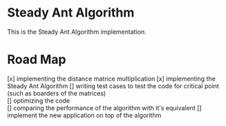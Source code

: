 # Steady Ant Algorithm                              
This is the Steady Ant Algorithm implementation.    
# Road Map                                          
[x] implementing the distance matrice multiplication
[x] implementing the Steady Ant Algorithm 
[]  writing test cases to test the code for critical point (such as boarders of the matrices)                                                                                       
[]  optimizing the code                                            
[]  comparing the performance of the algorithm with it's equivalent
[]  implement the new application on top of the algorithm